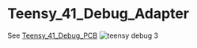 # Teensy_41_Debug_Adapter
See [Teensy_41_Debug_PCB](https://github.com/SpenceV1/Teensy_41_Debug_PCB)
![teensy debug 3](https://github.com/SpenceV1/Teensy_41_Debug_Adapter/assets/4064527/9c0fc841-b815-45c6-946d-02cba4b02c3c)
